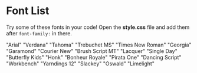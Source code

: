 # Font List
Try some of these fonts in your code! Open the **style.css** file and add them after `font-family:` in there.

"Arial"
"Verdana"
"Tahoma"
"Trebuchet MS"
"Times New Roman"
"Georgia"
"Garamond"
"Courier New"
"Brush Script MT"
"Lacquer"
"Single Day"
"Butterfly Kids"
"Honk"
"Bonheur Royale"
"Pirata One"
"Dancing Script"
"Workbench"
"Yarndings 12"
"Slackey"
"Oswald"
"Limelight"
